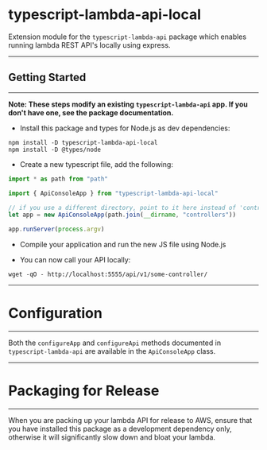 # typescript-lambda-api-local

Extension module for the `typescript-lambda-api` package which enables running lambda REST API's locally using express.

---

## Getting Started

---

**Note: These steps modify an existing `typescript-lambda-api` app. If you don't have one, see the package documentation.**

- Install this package and types for Node.js as dev dependencies:

```shell
npm install -D typescript-lambda-api-local
npm install -D @types/node
```

- Create a new typescript file, add the following:

```typescript
import * as path from "path"

import { ApiConsoleApp } from "typescript-lambda-api-local"

// if you use a different directory, point to it here instead of 'controllers'
let app = new ApiConsoleApp(path.join(__dirname, "controllers"))

app.runServer(process.argv)
```

- Compile your application and run the new JS file using Node.js

- You can now call your API locally:

```
wget -qO - http://localhost:5555/api/v1/some-controller/
```

----

# Configuration

----

Both the `configureApp` and `configureApi` methods documented in `typescript-lambda-api` are available in the `ApiConsoleApp` class.

----

# Packaging for Release

----

When you are packing up your lambda API for release to AWS, ensure that you have installed this package as a development dependency only, otherwise it will significantly slow down and bloat your lambda.
